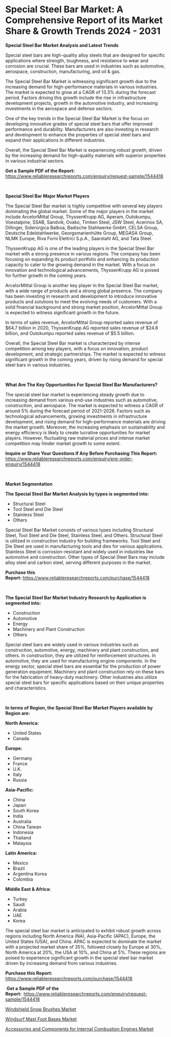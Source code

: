 <p><h1>Special Steel Bar Market: A Comprehensive Report of its Market Share & Growth Trends 2024 - 2031</h1></p><p><strong>Special Steel Bar Market Analysis and Latest Trends</strong></p>
<p><p>Special steel bars are high-quality alloy steels that are designed for specific applications where strength, toughness, and resistance to wear and corrosion are crucial. These bars are used in industries such as automotive, aerospace, construction, manufacturing, and oil & gas.</p><p>The Special Steel Bar Market is witnessing significant growth due to the increasing demand for high-performance materials in various industries. The market is expected to grow at a CAGR of 13.3% during the forecast period. Factors driving this growth include the rise in infrastructure development projects, growth in the automotive industry, and increasing investments in the aerospace and defense sectors.</p><p>One of the key trends in the Special Steel Bar Market is the focus on developing innovative grades of special steel bars that offer improved performance and durability. Manufacturers are also investing in research and development to enhance the properties of special steel bars and expand their applications in different industries.</p><p>Overall, the Special Steel Bar Market is experiencing robust growth, driven by the increasing demand for high-quality materials with superior properties in various industrial sectors.</p></p>
<p><strong>Get a Sample PDF of the Report:&nbsp;</strong> <a href="https://www.reliableresearchreports.com/enquiry/request-sample/1544418">https://www.reliableresearchreports.com/enquiry/request-sample/1544418</a></p>
<p>&nbsp;</p>
<p><strong>Special Steel Bar Major Market Players</strong></p>
<p><p>The Special Steel Bar market is highly competitive with several key players dominating the global market. Some of the major players in the market include ArcelorMittal Group, ThyssenKrupp AG, Aperam, Outokumpu, Voestalpine, SSAB, Sandvik, Ovako, Timken Steel, JSW Steel, Acerinox SA, Dillinger, Siderúrgica Balboa, Badische Stahlwerke GmbH, CELSA Group, Deutsche Edelstahlwerke, Georgsmarienhütte Group, MEGASA Group, NLMK Europe, Riva Forni Elettrici S.p.A., Saarstahl AG, and Tata Steel.</p><p>ThyssenKrupp AG is one of the leading players in the Special Steel Bar market with a strong presence in various regions. The company has been focusing on expanding its product portfolio and enhancing its production capacity to cater to the growing demand in the market. With a focus on innovation and technological advancements, ThyssenKrupp AG is poised for further growth in the coming years.</p><p>ArcelorMittal Group is another key player in the Special Steel Bar market, with a wide range of products and a strong global presence. The company has been investing in research and development to introduce innovative products and solutions to meet the evolving needs of customers. With a solid financial background and strong market position, ArcelorMittal Group is expected to witness significant growth in the future.</p><p>In terms of sales revenue, ArcelorMittal Group reported sales revenue of $64.7 billion in 2020, ThyssenKrupp AG reported sales revenue of $24.8 billion, and Outokumpu reported sales revenue of $5.5 billion.</p><p>Overall, the Special Steel Bar market is characterized by intense competition among key players, with a focus on innovation, product development, and strategic partnerships. The market is expected to witness significant growth in the coming years, driven by rising demand for special steel bars in various industries.</p></p>
<p>&nbsp;</p>
<p><strong>What Are The Key Opportunities For Special Steel Bar Manufacturers?</strong></p>
<p><p>The special steel bar market is experiencing steady growth due to increasing demand from various end-use industries such as automotive, construction, and aerospace. The market is expected to witness a CAGR of around 5% during the forecast period of 2021-2026. Factors such as technological advancements, growing investments in infrastructure development, and rising demand for high-performance materials are driving the market growth. Moreover, the increasing emphasis on sustainability and energy efficiency is likely to create lucrative opportunities for market players. However, fluctuating raw material prices and intense market competition may hinder market growth to some extent.</p></p>
<p><strong>Inquire or Share Your Questions If Any Before Purchasing This Report:</strong> <a href="https://www.reliableresearchreports.com/enquiry/pre-order-enquiry/1544418">https://www.reliableresearchreports.com/enquiry/pre-order-enquiry/1544418</a></p>
<p>&nbsp;</p>
<p><strong>Market Segmentation</strong></p>
<p><strong>The Special Steel Bar Market Analysis by types is segmented into:</strong></p>
<p><ul><li>Structural Steel</li><li>Tool Steel and Die Steel</li><li>Stainless Steel</li><li>Others</li></ul></p>
<p><p>Special Steel Bar Market consists of various types including Structural Steel, Tool Steel and Die Steel, Stainless Steel, and Others. Structural Steel is utilized in construction industry for building frameworks. Tool Steel and Die Steel are used in manufacturing tools and dies for various applications. Stainless Steel is corrosion-resistant and widely used in industries like automotive and construction. Other types of Special Steel Bars may include alloy steel and carbon steel, serving different purposes in the market.</p></p>
<p><strong>Purchase this Report:&nbsp;</strong><a href="https://www.reliableresearchreports.com/purchase/1544418">https://www.reliableresearchreports.com/purchase/1544418</a></p>
<p>&nbsp;</p>
<p><strong>The Special Steel Bar Market Industry Research by Application is segmented into:</strong></p>
<p><ul><li>Construction</li><li>Automotive</li><li>Energy</li><li>Machinery and Plant Construction</li><li>Others</li></ul></p>
<p><p>Special steel bars are widely used in various industries such as construction, automotive, energy, machinery and plant construction, and others. In construction, they are utilized for reinforcement structures. In automotive, they are used for manufacturing engine components. In the energy sector, special steel bars are essential for the production of power generation equipment. Machinery and plant construction rely on these bars for the fabrication of heavy-duty machinery. Other industries also utilize special steel bars for specific applications based on their unique properties and characteristics.</p></p>
<p>&nbsp;</p>
<p><strong>In terms of Region, the Special Steel Bar Market Players available by Region are:</strong></p>
<p>
    <p> <strong> North America: </strong>
        <ul>
            <li>United States</li>
            <li>Canada</li>
        </ul>
        </p> 
    <p> <strong> Europe: </strong>
        <ul>
            <li>Germany</li>
            <li>France</li>
            <li>U.K.</li>
            <li>Italy</li>
            <li>Russia</li>
        </ul>
        </p> 
    <p> <strong> Asia-Pacific: </strong>
        <ul>
            <li>China</li>
            <li>Japan</li>
            <li>South Korea</li>
            <li>India</li>
            <li>Australia</li>
            <li>China Taiwan</li>
            <li>Indonesia</li>
            <li>Thailand</li>
            <li>Malaysia</li>
        </ul>
        </p> 
    <p> <strong> Latin America: </strong>
        <ul>
            <li>Mexico</li>
            <li>Brazil</li>
            <li>Argentina Korea</li>
            <li>Colombia</li>
        </ul>
        </p> 
    <p> <strong> Middle East & Africa: </strong>
        <ul>
            <li>Turkey</li>
            <li>Saudi</li>
            <li>Arabia</li>
            <li>UAE</li>
            <li>Korea</li>
        </ul>
    </p>
    </p>
<p><p>The special steel bar market is anticipated to exhibit robust growth across regions including North America (NA), Asia-Pacific (APAC), Europe, the United States (USA), and China. APAC is expected to dominate the market with a projected market share of 35%, followed closely by Europe at 30%, North America at 20%, the USA at 10%, and China at 5%. These regions are poised to experience significant growth in the special steel bar market driven by increasing demand from various industries.</p></p>
<p><strong>Purchase this Report: </strong><a href="https://www.reliableresearchreports.com/purchase/1544418">https://www.reliableresearchreports.com/purchase/1544418</a></p>
<p>&nbsp;<strong>Get a Sample PDF of the Report:&nbsp;&nbsp;</strong><a href="https://www.reliableresearchreports.com/enquiry/request-sample/1544418">https://www.reliableresearchreports.com/enquiry/request-sample/1544418</a></p>
<p><strong></strong></p>
<p><p><a href="https://view.publitas.com/reportprime-1/windshield-snow-brushes-market-size-reflecting-a-forecast-till-2030-market-by-type-by-application-and-by-geography/">Windshield Snow Brushes Market</a></p><p><a href="https://view.publitas.com/reportprime-1/windsurf-mast-foot-bases-market-size-growing-and-forecasted-for-period-from-2023-2030-and-provides-complete-market-analysis-of-this-market/">Windsurf Mast Foot Bases Market</a></p><p><a href="https://view.publitas.com/reportprime-1/accessories-and-components-for-internal-combustion-engines-market-size-share-trends-analysis-report-by-application-regional-outlook-competitive-strategies-and-segment-forecasts-2023-2030/">Accessories and Components for Internal Combustion Engines Market</a></p></p>
